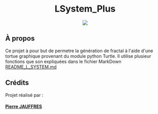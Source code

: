 <div align="center">
  <h1>LSystem_Plus</h1>
  <a href="https://fr.wikipedia.org/wiki/Python_(Language)"><img src="https://img.shields.io/badge/Python%20-98FB9?style=for-the-badge&logo=python&logoColor=white"/></a>
</div>

## À propos

Ce projet à pour but de permetre la génération de fractal à l'aide d'une tortue graphique provenant du module python Turtle. Il utilise plusieur fonctions que son expliquées dans le fichier MarkDown [README_L_SYSTEM.md](/README_L_SYSTEM.md)

## Crédits

Projet réalisé par :
#### [Pierre JAUFFRES](https://github.com/octogenarian78)
